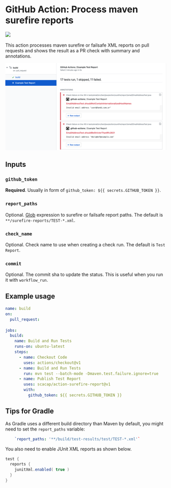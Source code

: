 # GitHub Action: Process maven surefire reports

![](https://github.com/scacap/action-surefire-report/workflows/build/badge.svg)


This action processes maven surefire or failsafe XML reports on pull requests and shows the result as a PR check with summary and annotations.

![Screenshot](./screenshot.png)

## Inputs

### `github_token`

**Required**. Usually in form of `github_token: ${{ secrets.GITHUB_TOKEN }}`.

### `report_paths`

Optional. [Glob](https://github.com/actions/toolkit/tree/master/packages/glob) expression to surefire or failsafe report paths. The default is `**/surefire-reports/TEST-*.xml`.

### `check_name`

Optional. Check name to use when creating a check run. The default is `Test Report`.

### `commit`

Optional. The commit sha to update the status. This is useful when you run it with `workflow_run`.

## Example usage

```yml
name: build
on:
  pull_request:

jobs:
  build:
    name: Build and Run Tests
    runs-on: ubuntu-latest
    steps:
      - name: Checkout Code
        uses: actions/checkout@v1
      - name: Build and Run Tests
        run: mvn test --batch-mode -Dmaven.test.failure.ignore=true
      - name: Publish Test Report
        uses: scacap/action-surefire-report@v1
        with:
          github_token: ${{ secrets.GITHUB_TOKEN }}
```

## Tips for Gradle

As Gradle uses a different build directory than Maven by default, you might need to set the `report_paths` variable:

```yaml
    `report_paths: '**/build/test-results/test/TEST-*.xml'`
```

You also need to enable JUnit XML reports as shown below.

```groovy
test {
  reports {
    junitXml.enabled( true )
  }
}
```
